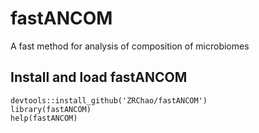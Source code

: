 # fastANCOM
A fast method for analysis of composition of microbiomes

## Install and load fastANCOM

```{r}
devtools::install_github('ZRChao/fastANCOM')
library(fastANCOM)
help(fastANCOM)
```
